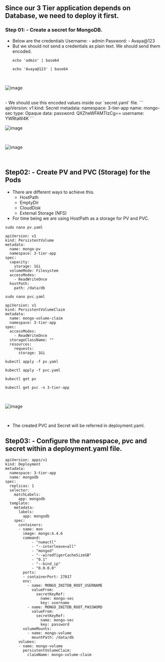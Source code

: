 ## Since our 3 Tier application depends on Database, we need to deploy it first.
### Step 01: - Create a secret for MongoDB.
- Below are the credentials
  Username: - admin
  Password: - Avaya@123
- But we should not send a credentials as plain text. We should send them encoded.
  ```
  echo 'admin' | base64
  ```
  ```
  echo 'Avaya@123' | base64
  ``` 
<br>

![image](https://github.com/user-attachments/assets/9de62719-b303-466b-86ca-eb6458c4914c)

<br>
- We should use this encoded values inside our `secret.yaml` file.
```
apiVersion: v1
kind: Secret
metadata:
  namespace: 3-tier-app
  name: mongo-sec
type: Opaque
data:
  password: QXZheWFAMTIzCg==
  username: YWRtaW4K
```

<br>

![image](https://github.com/user-attachments/assets/59a26726-80f1-426e-9ab6-bc10caae60b5)

<br>

![image](https://github.com/user-attachments/assets/ff52d479-ab54-4029-8fbc-f32a5fc4f259)

<br>

## Step02: - Create PV and PVC (Storage) for the Pods
- There are different ways to achieve this.
  - HostPath
  - EmptyDir
  - CloudDisk
  - External Storage (NFS)
- For time being we are using HostPath as a storage for PV and PVC.

```
sudo nano pv.yaml
```

```
apiVersion: v1
kind: PersistentVolume
metadata:
  name: mongo-pv
  namespace: 3-tier-app
spec:
  capacity: 
    storage: 1Gi
  volumeMode: Filesystem
  accessModes:
    - ReadWriteOnce
  hostPath:
    path: /data/db
```

```
sudo nano pvc.yaml
```

```
apiVersion: v1
kind: PersistentVolumeClaim
metadata:
  name: mongo-volume-claim
  namespace: 3-tier-app
spec: 
  accessModes:  
    - ReadWriteOnce
  storageClassName: ""
  resources:
    requests:
      storage: 1Gi
```

```
kubectl apply -f pv.yaml
```
```
kubectl apply -f pvc.yaml
```
```
kubectl get pv
```
```
kubectl get pvc -n 3-tier-app
```

<br>

![image](https://github.com/user-attachments/assets/54a55970-8587-4fea-9738-8f73127728eb)

<br>

- The created PVC and Secret will be referred in deployment.yaml.

## Step03: - Configure the namespace, pvc and secret within a deployment.yaml file.
```
apiVersion: apps/v1
kind: Deployment
metadata: 
  namespace: 3-tier-app
  name: mongodb
spec: 
  replicas: 1
  selector:
    matchLabels:
      app: mongodb
  template:
    metadata:
      labels: 
        app: mongodb
    spec: 
      containers:
      - name: mon
        image: mongo:4.4.6
        command:
            - "numactl"
            - "--interleave=all"
            - "mongod"
            - "--wiredTigerCacheSizeGB"
            - "0.1"
            - "--bind_ip"
            - "0.0.0.0"
        ports:
        - containerPort: 27017
        env: 
          - name: MONGO_INITDB_ROOT_USERNAME
            valueFrom:
              secretKeyRef:
                name: mongo-sec
                key: username
          - name: MONGO_INITDB_ROOT_PASSWORD
            valueFrom:
              secretKeyRef:
                name: mongo-sec
                key: password
        volumeMounts:
          - name: mongo-volume
            mountPath: /data/db
      volumes: 
      - name: mongo-volume
        persistentVolumeClaim:
          claimName: mongo-volume-claim
```



